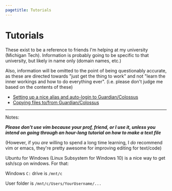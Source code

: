 ```yaml
---
pagetitle: Tutorials
---
```

Tutorials
===

These exist to be a reference to friends I'm helping at my university (Michigan Tech). Information is probably going to be specific to that university, but likely in name only (domain names, etc.)

Also, information will be omitted to the point of being questionably accurate, as these are directed towards "just get the thing to work" and not "learn the inner workings and how to do everything ever". (i.e. please don't judge me based on the contents of these)

* [Setting up a nice alias and auto-login to Guardian/Colossus](ssh_keygen.html)
* [Copying files to/from Guardian/Colossus](scp.html)

---

Notes:

***Please don't use vim because your prof, friend, or I use it, unless you intend on going through an hour-long tutorial on how to make a text file***

(However, if you *are* willing to spend a long time learning, I *do* recommend vim or emacs, they're pretty awesome for improving editing for text/code)

Ubuntu for Windows (Linux Subsystem for Windows 10) is a nice way to get ssh/scp on windows. For that:

Windows `C:` drive is `/mnt/c`

User folder is `/mnt/c/Users/YourUsername/...`
